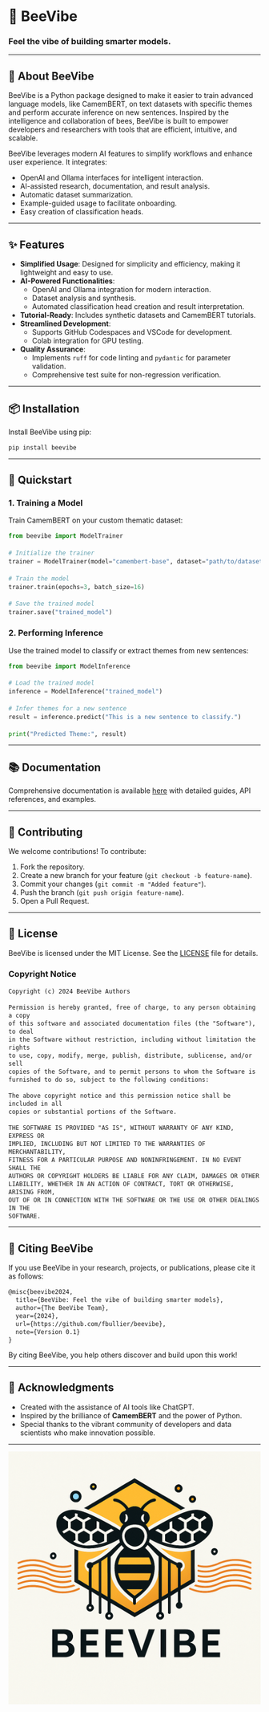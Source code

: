 # 🐝 BeeVibe

### **Feel the vibe of building smarter models.**

---

## 🐝 **About BeeVibe**
BeeVibe is a Python package designed to make it easier to train advanced language models, like CamemBERT, on text datasets with specific themes and perform accurate inference on new sentences. Inspired by the intelligence and collaboration of bees, BeeVibe is built to empower developers and researchers with tools that are efficient, intuitive, and scalable.

BeeVibe leverages modern AI features to simplify workflows and enhance user experience. It integrates:
- OpenAI and Ollama interfaces for intelligent interaction.
- AI-assisted research, documentation, and result analysis.
- Automatic dataset summarization.
- Example-guided usage to facilitate onboarding.
- Easy creation of classification heads.

---

## ✨ **Features**

- **Simplified Usage**: Designed for simplicity and efficiency, making it lightweight and easy to use.
- **AI-Powered Functionalities**:
  - OpenAI and Ollama integration for modern interaction.
  - Dataset analysis and synthesis.
  - Automated classification head creation and result interpretation.
- **Tutorial-Ready**: Includes synthetic datasets and CamemBERT tutorials.
- **Streamlined Development**:
  - Supports GitHub Codespaces and VSCode for development.
  - Colab integration for GPU testing.
- **Quality Assurance**:
  - Implements `ruff` for code linting and `pydantic` for parameter validation.
  - Comprehensive test suite for non-regression verification.

---

## 📦 **Installation**

Install BeeVibe using pip:

```bash
pip install beevibe
```

---

## 🚀 **Quickstart**

### **1. Training a Model**
Train CamemBERT on your custom thematic dataset:

```python
from beevibe import ModelTrainer

# Initialize the trainer
trainer = ModelTrainer(model="camembert-base", dataset="path/to/dataset.csv")

# Train the model
trainer.train(epochs=3, batch_size=16)

# Save the trained model
trainer.save("trained_model")
```

### **2. Performing Inference**
Use the trained model to classify or extract themes from new sentences:

```python
from beevibe import ModelInference

# Load the trained model
inference = ModelInference("trained_model")

# Infer themes for a new sentence
result = inference.predict("This is a new sentence to classify.")

print("Predicted Theme:", result)
```

---

## 📚 **Documentation**

Comprehensive documentation is available [here](https://github.com/fbullier/beevibe/wiki) with detailed guides, API references, and examples.

---

## 🤝 **Contributing**

We welcome contributions! To contribute:
1. Fork the repository.
2. Create a new branch for your feature (`git checkout -b feature-name`).
3. Commit your changes (`git commit -m "Added feature"`).
4. Push the branch (`git push origin feature-name`).
5. Open a Pull Request.

---

## 📜 **License**

BeeVibe is licensed under the MIT License. See the [LICENSE](LICENSE) file for details.

### **Copyright Notice**

```
Copyright (c) 2024 BeeVibe Authors

Permission is hereby granted, free of charge, to any person obtaining a copy
of this software and associated documentation files (the "Software"), to deal
in the Software without restriction, including without limitation the rights
to use, copy, modify, merge, publish, distribute, sublicense, and/or sell
copies of the Software, and to permit persons to whom the Software is
furnished to do so, subject to the following conditions:

The above copyright notice and this permission notice shall be included in all
copies or substantial portions of the Software.

THE SOFTWARE IS PROVIDED "AS IS", WITHOUT WARRANTY OF ANY KIND, EXPRESS OR
IMPLIED, INCLUDING BUT NOT LIMITED TO THE WARRANTIES OF MERCHANTABILITY,
FITNESS FOR A PARTICULAR PURPOSE AND NONINFRINGEMENT. IN NO EVENT SHALL THE
AUTHORS OR COPYRIGHT HOLDERS BE LIABLE FOR ANY CLAIM, DAMAGES OR OTHER
LIABILITY, WHETHER IN AN ACTION OF CONTRACT, TORT OR OTHERWISE, ARISING FROM,
OUT OF OR IN CONNECTION WITH THE SOFTWARE OR THE USE OR OTHER DEALINGS IN THE
SOFTWARE.
```

---

## 📖 **Citing BeeVibe**

If you use BeeVibe in your research, projects, or publications, please cite it as follows:

```
@misc{beevibe2024,
  title={BeeVibe: Feel the vibe of building smarter models},
  author={The BeeVibe Team},
  year={2024},
  url={https://github.com/fbullier/beevibe},
  note={Version 0.1}
}
```

By citing BeeVibe, you help others discover and build upon this work!

---

## 🌟 **Acknowledgments**
- Created with the assistance of AI tools like ChatGPT.
- Inspired by the brilliance of **CamemBERT** and the power of Python.
- Special thanks to the vibrant community of developers and data scientists who make innovation possible.

---

![BeeVibe Logo](logo.png)
